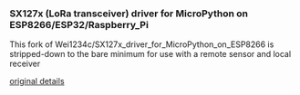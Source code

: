 ### SX127x (LoRa transceiver) driver for MicroPython on ESP8266/ESP32/Raspberry_Pi

This fork of Wei1234c/SX127x_driver_for_MicroPython_on_ESP8266 is stripped-down to the bare minimum for use with a remote sensor and local receiver 

[original details](https://wei1234c.blogspot.tw/2017/08/sx127x-lora-transceiver-driver-for.html)
